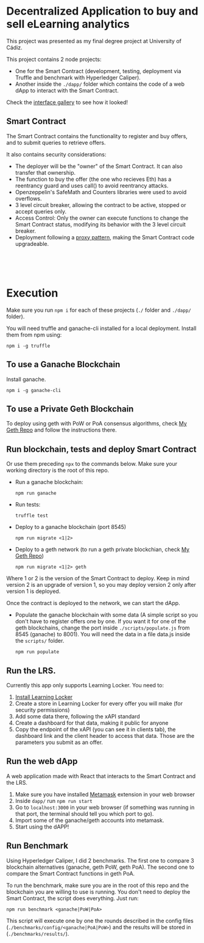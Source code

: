 # Decentralized Application to buy and sell eLearning analytics

This project was presented as my final degree project at University of Cádiz.

This project contains 2 node projects:

- One for the Smart Contract (development, testing, deployment via Truffle and benchmark with Hyperledger Caliper).
- Another inside the `./dapp/` folder which contains the code of a web dApp to interact with the Smart Contract.

Check the [interface gallery](./docs/UserInterface.md) to see how it looked!

## Smart Contract

The Smart Contract contains the functionality to register and buy offers, and to submit queries to retrieve offers.

It also contains security considerations:

- The deployer will be the "owner" of the Smart Contract. It can also transfer that ownership.
- The function to buy the offer (the one who recieves Eth) has a reentrancy guard and uses call() to avoid reentrancy attacks.
- Openzeppelin's SafeMath and Counters libraries were used to avoid overflows.
- 3 level circuit breaker, allowing the contract to be active, stopped or accept queries only.
- Access Control: Only the owner can execute functions to change the Smart Contract status, modifying its behavior with the 3 level circuit breaker.
- Deployment following a [proxy pattern](https://docs.openzeppelin.com/upgrades-plugins/1.x/proxies), making the Smart Contract code upgradeable.

<br>
<br>
<br>

# Execution

Make sure you run `npm i` for each of these projects (`./` folder and `./dapp/` folder).

You will need truffle and ganache-cli installed for a local deployment. Install them from npm using:

`npm i -g truffle`

## To use a Ganache Blockchain

Install ganache.

`npm i -g ganache-cli`

## To use a Private Geth Blockchain

To deploy using geth with PoW or PoA consensus algorithms, check [My Geth Repo](https://github.com/fransotodev/geth-private-blockchain) and follow the instructions there.

## Run blockchain, tests and deploy Smart Contract

Or use them preceding `npx` to the commands below. Make sure your working directory is the root of this repo.

- Run a ganache blockchain:

  `npm run ganache`

- Run tests:

  `truffle test`

- Deploy to a ganache blockchain (port 8545)

  `npm run migrate <1|2>`

- Deploy to a geth network (to run a geth private blockchian, check [My Geth Repo](https://github.com/fransotodev/geth-private-blockchain))

  `npm run migrate <1|2> geth`

Where 1 or 2 is the version of the Smart Contract to deploy. Keep in mind version 2 is an upgrade of version 1, so you may deploy version 2 only after version 1 is deployed.

Once the contract is deployed to the network, we can start the dApp.

- Populate the ganache blockchain with some data (A simple script so you don't have to register offers one by one. If you want it for one of the geth blockchains, change the port inside `./scripts/populate.js` from 8545 (ganache) to 8001). You will need the data in a file data.js inside the `scripts/` folder.

  `npm run populate`

## Run the LRS.

Currently this app only supports Learning Locker. You need to:

1. [Install Learning Locker](https://docs.learninglocker.net/guides-installing/)
2. Create a store in Learning Locker for every offer you will make (for security permissions)
3. Add some data there, following the xAPI standard
4. Create a dashboard for that data, making it public for anyone
5. Copy the endpoint of the xAPI (you can see it in clients tab), the dashboard link and the client header to access that data. Those are the parameters you submit as an offer.

## Run the web dApp

A web application made with React that interacts to the Smart Contract and the LRS.

1. Make sure you have installed [Metamask](https://metamask.io/download.html) extension in your web browser
2. Inside `dapp/` run `npm run start`
3. Go to `localhost:3000` in your web browser (if something was running in that port, the terminal should tell you which port to go).
4. Import some of the ganache/geth accounts into metamask.
5. Start using the dAPP!

## Run Benchmark

Using Hyperledger Caliper, I did 2 benchmarks. The first one to compare 3 blockchain alternatives (ganache, geth PoW, geth PoA). The second one to compare the Smart Contract functions in geth PoA.

To run the benchmark, make sure you are in the root of this repo and the blockchain you are willing to use is running. You don't need to deploy the Smart Contract, the script does everything. Just run:

`npm run benchmark <ganache|PoW|PoA>`

This script will execute one by one the rounds described in the config files (`./benchmarks/config/<ganache|PoA|PoW>`) and the results will be stored in (`./benchmarks/results/`).
